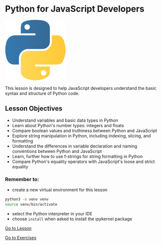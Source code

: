# Python for JavaScript Developers

<img src="./assets/logo.png" alt="Python Logo" width="200">

This lesson is designed to help JavaScript developers understand the basic syntax and structure of Python code.

## Lesson Objectives

- Understand variables and basic data types in Python
- Learn about Python's number types: integers and floats
- Compare boolean values and truthiness between Python and JavaScript
- Explore string manipulation in Python, including indexing, slicing, and formatting
- Understand the differences in variable declaration and naming conventions between Python and JavaScript
- Learn, further how to use f-strings for string formatting in Python
- Compare Python's equality operators with JavaScript's loose and strict equality


### Remember to:

- create a new virtual environment for this lesson

```bash
python3 -m venv venv
source venv/bin/activate
```

- select the Python interpreter in your IDE
- choose `install` when asked to install the ipykernel package

[Go to Lesson](./lesson.ipynb)

[Go to Exercises](https://github.com/jdrichards-pursuit/week-3.2-python-theory/blob/main/lesson.ipynb)
